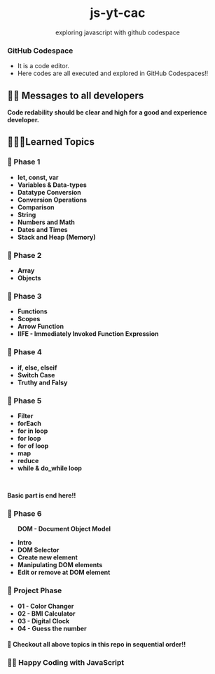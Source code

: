 <h1 align="center">js-yt-cac</h1>
<p align="center">exploring javascript with github codespace</p>


<h3><b>GitHub Codespace</b></h3>
<ul>
    <li>It is a code editor.</li>
    <li>Here codes are all executed and explored in GitHub Codespaces!!</li>
</ul>

<h2>🧑‍💻 Messages to all developers</h2>
<b>Code redability should be clear and high for a good and experience developer.

## 🧑🏻‍💻Learned Topics

<h3>🚀 Phase 1</h3>
<ul>
    <li>let, const, var</li>
    <li>Variables & Data-types</li>
    <li>Datatype Conversion</li>
    <li>Conversion Operations</li>
    <li>Comparison</li>
    <li>String</li>
    <li>Numbers and Math</li>
    <li>Dates and Times</li>
    <li>Stack and Heap (Memory)</li>
</ul>

<h3>🚀 Phase 2</h3>
<ul>
    <li>Array</li>
    <li>Objects</li>
</ul>


<h3>🚀 Phase 3</h3>
<ul>
    <li>Functions</li>
    <li>Scopes</li>
    <li>Arrow Function</li>
    <li>IIFE - Immediately Invoked Function Expression</li>
</ul>


<h3>🚀 Phase 4</h3>
<ul>
    <li>if, else, elseif</li>
    <li>Switch Case</li>
    <li>Truthy and Falsy</li>
</ul>


<h3>🚀 Phase 5</h3>
<ul>
    <li>Filter</li>
    <li>forEach</li>
    <li>for in loop</li>
    <li>for loop</li>
    <li>for of loop</li>
    <li>map</li>
    <li>reduce</li>
    <li>while & do_while loop</li>
</ul>

<br />
<p>Basic part is end here!!</p>

<h3>🚀 Phase 6</h3>
<ul>
    <p>DOM - Document Object Model</p>
    <li>Intro</li>
    <li>DOM Selector</li>
    <li>Create new element</li>
    <li>Manipulating DOM elements</li>
    <li>Edit or remove at DOM element</li>
</ul>

<h3>🚀 Project Phase</h3>
<ul>
    <li>01 - Color Changer</li>
    <li>02 - BMI Calculator</li>
    <li>03 - Digital Clock</li>
    <li>04 - Guess the number</li>
</ul>


<h4>🚀 Checkout all above topics in this repo in sequential order!!</h4>


### 🧑‍💻 Happy Coding with JavaScript